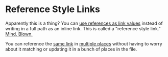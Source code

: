 [link1]: https://media.giphy.com/media/A06UFEx8jxEwU/giphy.gif
[mindblown]: https://media.giphy.com/media/xT0xeJpnrWC4XWblEk/giphy.gif

# Reference Style Links

Apparently this is a thing? You can [use references as link values](link1) instead of writing in a full path as an inline link. This is called a "reference style link." [Mind. Blown.](mindblown)

You can reference the [same link](link1) in [multiple places](link1) without having to worry about it matching or updating it in a bunch of places in the file.
